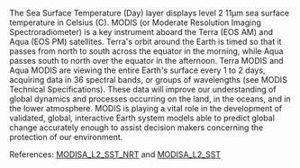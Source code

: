 The Sea Surface Temperature (Day) layer displays level 2 11µm sea surface temperature in Celsius (C). MODIS (or Moderate Resolution Imaging Spectroradiometer) is a key instrument aboard the Terra (EOS AM) and Aqua (EOS PM) satellites. Terra's orbit around the Earth is timed so that it passes from north to south across the equator in the morning, while Aqua passes south to north over the equator in the afternoon. Terra MODIS and Aqua MODIS are viewing the entire Earth's surface every 1 to 2 days, acquiring data in 36 spectral bands, or groups of wavelengths (see MODIS Technical Specifications). These data will improve our understanding of global dynamics and processes occurring on the land, in the oceans, and in the lower atmosphere. MODIS is playing a vital role in the development of validated, global, interactive Earth system models able to predict global change accurately enough to assist decision makers concerning the protection of our environment.

References: [MODISA_L2_SST_NRT](https://cmr.earthdata.nasa.gov/search/concepts/C1641945527-OB_DAAC.html) and [MODISA_L2_SST](https://cmr.earthdata.nasa.gov/search/concepts/C1615905765-OB_DAAC.html)